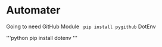 # Automater

Going to need GitHub Module 
``` pip install pygithub```
DotEnv

'''python 
pip install dotenv
'''
